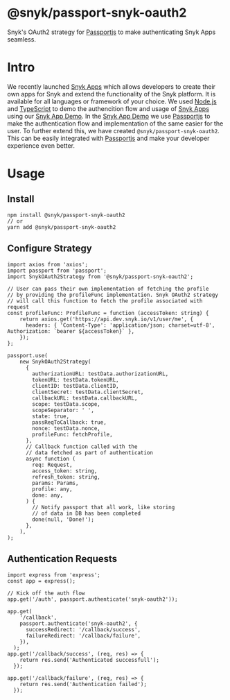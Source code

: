# @snyk/passport-snyk-oauth2

Snyk's OAuth2 strategy for [Passportjs](https://www.passportjs.org/) to make authenticating Snyk Apps seamless. 

# Intro

We recently launched [Snyk Apps](https://docs.snyk.io/features/integrations/snyk-apps) which allows developers to create their own apps for Snyk and extend the functionality of the Snyk platform. It is available for all languages or framework of your choice. We used [Node.js](https://nodejs.dev/) and [TypeScript](https://www.typescriptlang.org/) to demo the authencition flow and usage of [Snyk Apps](https://docs.snyk.io/features/integrations/snyk-apps) using our [Snyk App Demo](https://github.com/snyk/snyk-apps-demo). In the [Snyk App Demo](https://github.com/snyk/snyk-apps-demo) we use [Passportjs](https://www.passportjs.org/) to make the authentication flow and implementation of the same easier for the user. To further extend this, we have created `@snyk/passport-snyk-oauth2`. This can be easily integrated with [Passportjs](https://www.passportjs.org/) and make your developer experience even better.

# Usage

## Install

```
npm install @snyk/passport-snyk-oauth2
// or
yarn add @snyk/passport-snyk-oauth2
```

## Configure Strategy

```
import axios from 'axios';
import passport from 'passport';
import SnykOAuth2Strategy from '@snyk/passport-snyk-oauth2';

// User can pass their own implementation of fetching the profile
// by providing the profileFunc implementation. Snyk OAuth2 strategy
// will call this function to fetch the profile associated with request
const profileFunc: ProfileFunc = function (accessToken: string) {
    return axios.get('https://api.dev.snyk.io/v1/user/me', {
      headers: { 'Content-Type': 'application/json; charset=utf-8', Authorization: `bearer ${accessToken}` },
    });
};

passport.use(
    new SnykOAuth2Strategy(
      {
        authorizationURL: testData.authorizationURL,
        tokenURL: testData.tokenURL,
        clientID: testData.clientID,
        clientSecret: testData.clientSecret,
        callbackURL: testData.callbackURL,
        scope: testData.scope,
        scopeSeparator: ' ',
        state: true,
        passReqToCallback: true,
        nonce: testData.nonce,
        profileFunc: fetchProfile,
      },
      // Callback function called with the
      // data fetched as part of authentication
      async function (
        req: Request,
        access_token: string,
        refresh_token: string,
        params: Params,
        profile: any,
        done: any,
      ) {
        // Notify passport that all work, like storing
        // of data in DB has been completed
        done(null, 'Done!');
      },
    ),
);
```

## Authentication Requests

```
import express from 'express';
const app = express();

// Kick off the auth flow
app.get('/auth', passport.authenticate('snyk-oauth2'));

app.get(
    '/callback',
    passport.authenticate('snyk-oauth2', {
      successRedirect: '/callback/success',
      failureRedirect: '/callback/failure',
    }),
  );
app.get('/callback/success', (req, res) => {
    return res.send('Authenticated successfull');
  });

app.get('/callback/failure', (req, res) => {
    return res.send('Authentication failed');
  });
```
